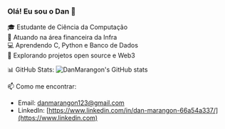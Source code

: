 ### Olá! Eu sou o Dan 👋

🎓 Estudante de Ciência da Computação  
💼 Atuando na área financeira da Infra  
💻 Aprendendo C, Python e Banco de Dados  
🌱 Explorando projetos open source e Web3

📊 GitHub Stats:
![DanMarangon's GitHub stats](https://github-readme-stats.vercel.app/api?username=DanMarangon&show_icons=true&theme=github_dark)

📫 Como me encontrar:
- Email: danmarangon123@gmail.com 
- LinkedIn: [https://www.linkedin.com/in/dan-marangon-66a54a337/](https://www.linkedin.com)

